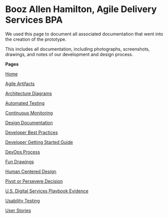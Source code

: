# Booz Allen Hamilton, Agile Delivery Services BPA

We used this page to document all associated documentation that went into the creation of the prototype.

This includes all documentation, including photographs, screenshots, drawings, and notes of our development and design process.

**Pages**

[Home](./README.md)

[Agile Artifacts](./Agile-Artifacts.md)

[Architecture Diagrams](./Architecture-Diagrams.md)

[Automated Testing](./Automated-Testing.md)

[Continuous Monitoring](./Continuous-Monitoring.md)

[Design Documentation](./Design-Documentation.md)

[Developer Best Practices](./Developer-Best-Practices.md)

[Developer Getting Started Guide](./Developer-Getting-Started-Guide.md)

[DevOps Process](./DevOps-Process.md)

[Fun Drawings](./Fun-Drawings.md)

[Human Centered Design](./Human-Centered-Design.md)

[Pivot or Persevere Decision](./Pivot-or-Persevere-Decision.md)

[U.S. Digital Services Playbook Evidence](./U.S.-Digital-Services-Playbook-Evidence.md)

[Usability Testing](./Usability-Testing.md)

[User Stories](./User-Stories.md)



